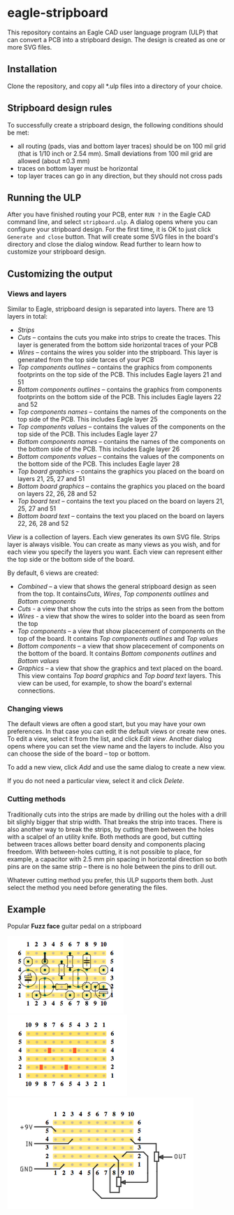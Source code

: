 # eagle-stripboard

This repository contains an Eagle CAD user language program (ULP) that can
convert a PCB into a stripboard design. The design is created as one or more SVG
files.

## Installation

Clone the repository, and copy all *.ulp files into a directory of your choice.

## Stripboard design rules

To successfully create a stripboard design, the following conditions should be
met:

* all routing (pads, vias and bottom layer traces) should be on 100 mil grid
 (that is 1/10 inch or 2.54 mm). Small deviations from 100 mil grid are allowed
 (about ±0.3 mm)
* traces on bottom layer must be horizontal
* top layer traces can go in any direction, but they should not cross pads

## Running the ULP

After you have finished routing your PCB, enter `RUN ?` in the Eagle CAD command
line, and select `stripboard.ulp`. A dialog opens where you can configure your
stripboard design. For the first time, it is OK to just click `Generate and
close` button. That will create some SVG files in the board's directory and close
the dialog window. Read further to learn how to customize your stripboard
design.

## Customizing the output

### Views and layers

Similar to Eagle, stripboard design is separated into layers. There are 13
layers in total:

- *Strips*
- *Cuts* – contains the cuts you make into strips to create the traces. This layer
  is generated from the bottom side horizontal traces of your PCB
- *Wires* – contains the wires you solder into the stripboard. This layer is
  generated from the top side tarces of your PCB
- *Top components outlines* – contains the graphics from components footprints
  on the top side of the PCB. This includes Eagle layers 21 and 51
- *Bottom components outlines* – contains the graphics from components footprints
  on the bottom side of the PCB. This includes Eagle layers 22 and 52
- *Top components names* – contains the names of the components on the top side
  of the PCB. This includes Eagle layer 25
- *Top components values* – contains the values of the components on the top side
  of the PCB. This includes Eagle layer 27
- *Bottom components names* – contains the names of the components on the bottom side
  of the PCB. This includes Eagle layer 26
- *Bottom components values* – contains the values of the components on the
  bottom side of the PCB. This includes Eagle layer 28
- *Top board graphics* – contains the graphics you placed on the board on layers
  21, 25, 27 and 51
- *Bottom board graphics* – contains the graphics you placed on the board on layers
  22, 26, 28 and 52
- *Top board text* – contains the text you placed on the board on layers
  21, 25, 27 and 51
- *Bottom board text* – contains the text you placed on the board on layers
  22, 26, 28 and 52

*View* is a collection of layers. Each view generates its own SVG file. Strips
layer is always visible. You can create as many views as you wish, and for each
view you specify the layers you want. Each view can represent either the top
side or the bottom side of the board.

By default, 6 views are created:

- *Combined* – a view that shows the general stripboard design as seen from the
  top. It contains*Cuts*, *Wires*, *Top components outlines* and *Bottom
  components*
- *Cuts* - a view that show the cuts into the strips as seen from the bottom
- *Wires* - a view that show the wires to solder into the board as seen from
  the top
- *Top components* – a view that show placecement of components on the top of
  the board. It contains *Top components outlines* and *Top values*
- *Bottom components* – a view that show placecement of components on the bottom of
  the board. It contains *Bottom components outlines* and *Bottom values*
- *Graphics* – a view that show the graphics and text placed on the board. This
  view contains *Top board graphics* and *Top board text* layers. This view can
  be used, for example, to show the board's external connections.

### Changing views

The default views are often a good start, but you may have your own preferences.
In that case you can edit the default views or create new ones. To edit a view,
select it from the list, and click *Edit view*.  Another dialog opens where you
can set the view name and the layers to include. Also you can choose the side
of the board – top or bottom.

To add a new view, click *Add* and use the same dialog to create a new view.

If you do not need a particular view, select it and click *Delete*.

### Cutting methods

Traditionally cuts into the strips are made by drilling out the holes with a
drill bit slighly bigger that strip width. That breaks the strip into traces.
There is also another way to break the strips, by cutting them between the holes
with a scalpel of an utility knife. Both methods are good, but cutting between
traces allows better board density and components placing freedom. With 
between-holes cutting, it is not possible to place, for example, a capacitor
with 2.5 mm pin spacing in horizontal direction so both pins are on the same
strip – there is no hole between the pins to drill out. 

Whatever cutting method you prefer, this ULP supports them both. Just select the
method you need before generating the files.

## Example

Popular __Fuzz face__  guitar pedal on a stripboard

<img src="img/top.png">
<img src="img/cuts.png">
<img src="img/graphics.png">

